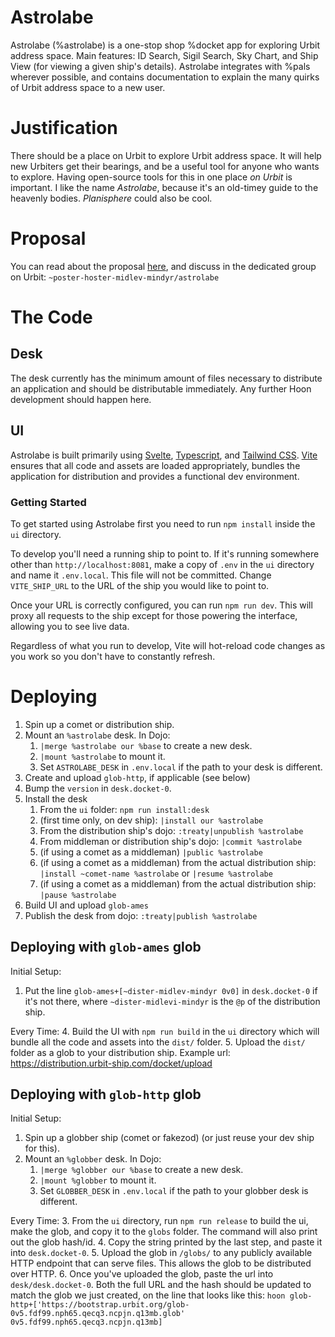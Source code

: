 # Astrolabe
Astrolabe (%astrolabe) is a one-stop shop %docket app for exploring Urbit address space. Main features: ID Search, Sigil Search, Sky Chart, and Ship View (for viewing a given ship's details). Astrolabe integrates with %pals wherever possible, and contains documentation to explain the many quirks of Urbit address space to a new user.

# Justification
There should be a place on Urbit to explore Urbit address space. It will help new Urbiters get their bearings, and be a useful tool for anyone who wants to explore. Having open-source tools for this in one place _on Urbit_ is important.
I like the name _Astrolabe_, because it's an old-timey guide to the heavenly bodies. _Planisphere_ could also be cool.

# Proposal
You can read about the proposal [here](https://urbit.org/grants/astrolabe), and discuss in the dedicated group on Urbit: `~poster-hoster-midlev-mindyr/astrolabe`

# The Code
## Desk

The desk currently has the minimum amount of files necessary to distribute an application and should be distributable immediately. Any further Hoon development should happen here.

## UI

Astrolabe is built primarily using [Svelte], [Typescript], and [Tailwind CSS]. [Vite] ensures that all code and assets are loaded appropriately, bundles the application for distribution and provides a functional dev environment.

### Getting Started

To get started using Astrolabe first you need to run `npm install` inside the `ui` directory.

To develop you'll need a running ship to point to. If it's running somewhere other than `http://localhost:8081`, make a copy of `.env` in the `ui` directory and name it `.env.local`. This file will not be committed. Change `VITE_SHIP_URL` to the URL of the ship you would like to point to.

Once your URL is correctly configured, you can run `npm run dev`. This will proxy all requests to the ship except for those powering the interface, allowing you to see live data.

Regardless of what you run to develop, Vite will hot-reload code changes as you work so you don't have to constantly refresh.

# Deploying

1. Spin up a comet or distribution ship.
2. Mount an `%astrolabe` desk. In Dojo:
    1. `|merge %astrolabe our %base` to create a new desk.
    2. `|mount %astrolabe` to mount it.
    3. Set `ASTROLABE_DESK` in `.env.local` if the path to your desk is different.
3. Create and upload `glob-http`, if applicable (see below)
4. Bump the `version` in `desk.docket-0`.
3. Install the desk
    1. From the `ui` folder: `npm run install:desk`
    2. (first time only, on dev ship): `|install our %astrolabe`
    2. From the distribution ship's dojo: `:treaty|unpublish %astrolabe`
    2. From middleman or distribution ship's dojo: `|commit %astrolabe`
    3. (if using a comet as a middleman) `|public %astrolabe`
    4. (if using a comet as a middleman) from the actual distribution ship: `|install ~comet-name %astrolabe` or `|resume %astrolabe`
    5. (if using a comet as a middleman) from the actual distribution ship: `|pause %astrolabe`
4. Build UI and upload `glob-ames` 
5. Publish the desk from dojo: `:treaty|publish %astrolabe`

## Deploying with `glob-ames` glob
Initial Setup:
1. Put the line `glob-ames+[~dister-midlev-mindyr 0v0]` in `desk.docket-0` if it's not there, where `~dister-midlevi-mindyr` is the `@p` of the distribution ship.

Every Time:
4. Build the UI with `npm run build` in the `ui` directory which will bundle all the code and assets into the `dist/` folder.
5. Upload the `dist/` folder as a glob to your distribution ship. Example url: https://distribution.urbit-ship.com/docket/upload

## Deploying with `glob-http` glob
Initial Setup:
1. Spin up a globber ship (comet or fakezod) (or just reuse your dev ship for this).
2. Mount an `%globber` desk. In Dojo:
    1. `|merge %globber our %base` to create a new desk.
    2. `|mount %globber` to mount it.
    3. Set `GLOBBER_DESK` in `.env.local` if the path to your globber desk is different.

Every Time:
3. From the `ui` directory, run `npm run release` to build the ui, make the glob, and copy it to the `globs` folder. The command will also print out the glob hash/id.
4. Copy the string printed by the last step, and paste it into `desk.docket-0`.
5. Upload the glob in `/globs/` to any publicly available HTTP endpoint that can serve files. This allows the glob to be distributed over HTTP.
6. Once you've uploaded the glob, paste the url into `desk/desk.docket-0`. Both the full URL and the hash should be updated to match the glob we just created, on the line that looks like this:
    ```hoon
        glob-http+['https://bootstrap.urbit.org/glob-0v5.fdf99.nph65.qecq3.ncpjn.q13mb.glob' 0v5.fdf99.nph65.qecq3.ncpjn.q13mb]
    ```

[svelte]: https://svelte.dev/
[typescript]: https://www.typescriptlang.org/
[tailwind css]: https://tailwindcss.com/
[vite]: https://vitejs.dev/

